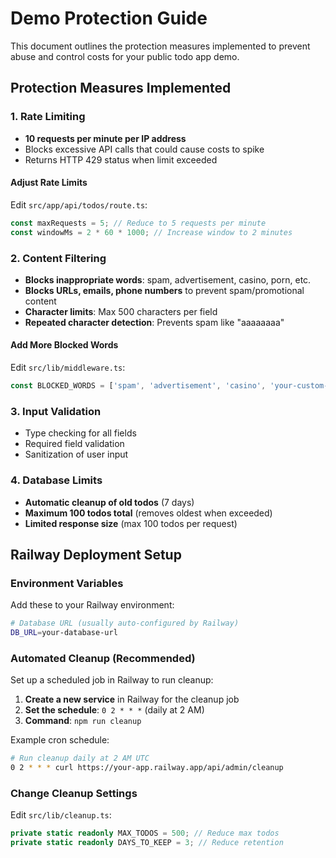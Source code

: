 # Demo Protection Guide

This document outlines the protection measures implemented to prevent abuse and control costs for your public todo app demo.

## Protection Measures Implemented

### 1. Rate Limiting

- **10 requests per minute per IP address**
- Blocks excessive API calls that could cause costs to spike
- Returns HTTP 429 status when limit exceeded

#### Adjust Rate Limits

Edit `src/app/api/todos/route.ts`:

```typescript
const maxRequests = 5; // Reduce to 5 requests per minute
const windowMs = 2 * 60 * 1000; // Increase window to 2 minutes
```

### 2. Content Filtering

- **Blocks inappropriate words**: spam, advertisement, casino, porn, etc.
- **Blocks URLs, emails, phone numbers** to prevent spam/promotional content
- **Character limits**: Max 500 characters per field
- **Repeated character detection**: Prevents spam like "aaaaaaaa"

#### Add More Blocked Words

Edit `src/lib/middleware.ts`:

```typescript
const BLOCKED_WORDS = ['spam', 'advertisement', 'casino', 'your-custom-word'];
```

### 3. Input Validation

- Type checking for all fields
- Required field validation
- Sanitization of user input

### 4. Database Limits

- **Automatic cleanup of old todos** (7 days)
- **Maximum 100 todos total** (removes oldest when exceeded)
- **Limited response size** (max 100 todos per request)

## Railway Deployment Setup

### Environment Variables

Add these to your Railway environment:

```bash
# Database URL (usually auto-configured by Railway)
DB_URL=your-database-url
```

### Automated Cleanup (Recommended)

Set up a scheduled job in Railway to run cleanup:

1. **Create a new service** in Railway for the cleanup job
2. **Set the schedule**: `0 2 * * *` (daily at 2 AM)
3. **Command**: `npm run cleanup`

Example cron schedule:

```bash
# Run cleanup daily at 2 AM UTC
0 2 * * * curl https://your-app.railway.app/api/admin/cleanup
```

### Change Cleanup Settings

Edit `src/lib/cleanup.ts`:

```typescript
private static readonly MAX_TODOS = 500; // Reduce max todos
private static readonly DAYS_TO_KEEP = 3; // Reduce retention
```
